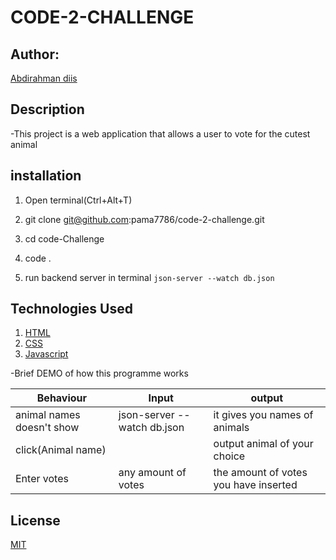 # CODE-2-CHALLENGE


## Author:

[Abdirahman diis](https://)

## Description

-This project is a web application that allows a user to vote for the cutest animal



## installation

1. Open terminal(Ctrl+Alt+T)

2. git clone git@github.com:pama7786/code-2-challenge.git

3. cd code-Challenge

4. code . 

5. run backend server in terminal ```json-server --watch db.json```

## Technologies Used

1. [HTML](https://)
2. [CSS](https://)
3. [Javascript](https://)
   

-Brief DEMO of how this programme works


|Behaviour                  | Input                                 |                                     output|
| -----------------------   | ------------------------------------- | ----------------------------------------- |
| animal names doesn't show |  json-server --watch db.json          |   it gives you names of animals           |
| click(Animal name)        |                                       |   output animal of your choice            |
| Enter votes               |  any amount of votes                  |   the amount of votes you have inserted   |



## License
[MIT](https://choosealicense.com/licenses/mit/)
